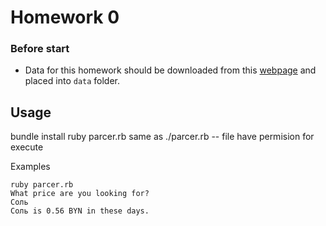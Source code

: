 # Homework 0

### Before start

* Data for this homework should be downloaded from this [webpage](http://www.belstat.gov.by/ofitsialnaya-statistika/makroekonomika-i-okruzhayushchaya-sreda/tseny/operativnaya-informatsiya_4/srednie-tseny-na-potrebitelskie-tovary-i-uslugi-po-respublike-belarus/) and placed into `data` folder.

## Usage

bundle install
ruby parcer.rb  same as ./parcer.rb -- file have permision for execute


Examples

```
ruby parcer.rb
What price are you looking for?
Соль
Соль is 0.56 BYN in these days.
```
